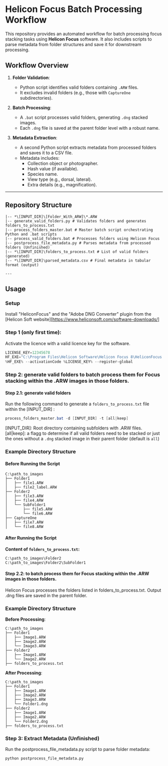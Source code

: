 # Helicon Focus Batch Processing Workflow

This repository provides an automated workflow for batch processing focus stacking tasks using **Helicon Focus** software. It also includes scripts to parse metadata from folder structures and save it for downstream processing.


## Workflow Overview

1. **Folder Validation**:
   - Python script identifies valid folders containing `.ARW` files.
   - It excludes invalid folders (e.g., those with `CaptureOne` subdirectories).

2. **Batch Processing**:
   - A `.bat` script processes valid folders, generating `.dng` stacked images.
   - Each `.dng` file is saved at the parent folder level with a robust name.

3. **Metadata Extraction**:
   - A second Python script extracts metadata from processed folders and saves it to a CSV file.
   - Metadata includes:
     - Collection object or photographer.
     - Hash value (if available).
     - Species name.
     - View type (e.g., dorsal, lateral).
     - Extra details (e.g., magnification).

---

## Repository Structure
```
|-- *\[INPUT_DIR]\[Folder_With_ARW]\*.ARW
|-- generate_valid_folders.py # Validates folders and generates folders_to_process.txt 
|-- process_folders_master.bat # Master batch script orchestrating Python and .bat scripts 
|-- process_valid_folders.bat # Processes folders using Helicon Focus 
|-- postprocess_file_metadata.py # Parses metadata from processed folders (Unfinished)
|-- *\[INPUT_DIR]\folders_to_process.txt # List of valid folders (generated) 
|-- *\[INPUT_DIR]\parsed_metadata.csv # Final metadata in tabular format (output)

---
```

## Usage

### Setup

Install "HeliconFocus" and the "Adobe DNG Converter" plugin from the [Helicon Soft website][https://www.heliconsoft.com/software-downloads/]

### Step 1 (only first time): 
Activate the licence with a valid licence key for the software.

```powershell
LICENSE_KEY=12345678                                                              :: Replace with your activation key
HF_EXE="C:\Program Files\Helicon Software\Helicon Focus 8\HeliconFocus.exe"       :: Define path to Helicon Focus executable and main directory containing subfolders
%HF_EXE% --activationCode %LICENSE_KEY% --register-global
```

### Step 2: generate valid folders to batch process them for Focus stacking within the .ARW images in those folders.

#### Step 2.1: generate valid folders

Run the following command to generate a `folders_to_process.txt` file within the [INPUT_DIR] :

```powershell
process_folders_master.bat -d [INPUT_DIR] -t [all|keep]
```
[INPUT_DIR]: Root directory containing subfolders with .ARW files.
[all|keep]: a flagg to determine if all valid folders need to be stacked or just the ones without a `.dng` stacked image in their parent folder (default is `all`)

### **Example Directory Structure**

#### **Before Running the Script**

```
C:\path_to_images
├── Folder1
│   ├── file1.ARW
│   ├── file2_label.ARW
├── Folder2
│   ├── file3.ARW
│   ├── file4.ARW
│   └── SubFolder1
│       ├── file5.ARW
│       └── file6.ARW
├── CaptureOne
│   ├── file7.ARW
│   └── file8.ARW
```

#### **After Running the Script**
**Content of `folders_to_process.txt`:**
```
C:\path_to_images\Folder2
C:\path_to_images\Folder2\SubFolder1
```

#### Step 2.2: to batch process them for Focus stacking within the .ARW images in those folders.

Helicon Focus processes the folders listed in folders_to_process.txt. Output .dng files are saved in the parent folder.

### **Example Directory Structure**

**Before Processing**:
```
C:\path_to_images
├── Folder1
│   ├── Image1.ARW
│   ├── Image2.ARW
│   └── Image3.ARW
├── Folder2
│   ├── Image1.ARW
│   └── Image2.ARW
├── folders_to_process.txt
```

**After Processing**:
```
C:\path_to_images
├── Folder1
│   ├── Image1.ARW
│   ├── Image2.ARW
│   ├── Image3.ARW
│   └── Folder1.dng
├── Folder2
│   ├── Image1.ARW
│   ├── Image2.ARW
│   └── Folder2.dng
├── folders_to_process.txt
```

### Step 3: Extract Metadata (Unfinished)
Run the postprocess_file_metadata.py script to parse folder metadata:

```bash
python postprocess_file_metadata.py
```


